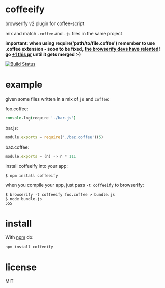 # coffeeify

browserify v2 plugin for coffee-script

mix and match `.coffee` and `.js` files in the same project

**important: when using require('path/to/file.coffee') remember to use .coffee extension - soon to be fixed, [the browserify devs have relented](https://github.com/shtylman/node-browser-resolve/issues/20#issuecomment-18303661)! go [+1 this pr](https://github.com/shtylman/node-browser-resolve/pull/12) until it gets merged :-)**

[![Build Status](https://travis-ci.org/jnordberg/coffeeify.png?branch=master)](https://travis-ci.org/jnordberg/coffeeify)

# example

given some files written in a mix of `js` and `coffee`:

foo.coffee:

``` coffee
console.log(require './bar.js')
```

bar.js:

``` js
module.exports = require('./baz.coffee')(5)
```

baz.coffee:

``` js
module.exports = (n) -> n * 111
```

install coffeeify into your app:

```
$ npm install coffeeify
```

when you compile your app, just pass `-t coffeeify` to browserify:

```
$ browserify -t coffeeify foo.coffee > bundle.js
$ node bundle.js
555
```

# install

With [npm](https://npmjs.org) do:

```
npm install coffeeify
```

# license

MIT
